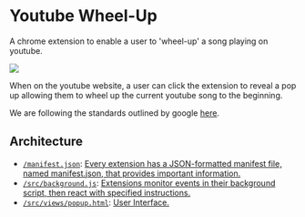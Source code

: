 # Youtube Wheel-Up
A chrome extension to enable a user to 'wheel-up' a song playing on youtube.

![](/assets/images/readme.gif)

When on the youtube website, a user can click the extension to reveal a pop up allowing them to wheel up the current youtube song to the beginning.

We are following the standards outlined by google [here](https://developers.chrome.com/extensions/getstarted).

## Architecture
- [`/manifest.json`](/manifest.json): [Every extension has a JSON-formatted manifest file, named manifest.json, that provides important information.](https://developers.chrome.com/extensions/manifest)
- [`/src/background.js`](/src/background.js): [Extensions monitor events in their background script, then react with specified instructions.](https://developers.chrome.com/extensions/background_pages)
- [`/src/views/popup.html`](/src/views/popup.html): [User Interface.](https://developers.chrome.com/extensions/user_interface)